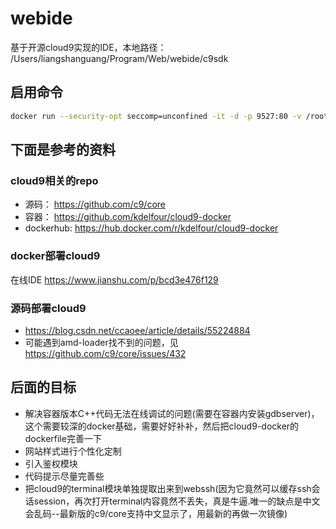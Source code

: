 # webide
基于开源cloud9实现的IDE，本地路径： /Users/liangshanguang/Program/Web/webide/c9sdk

## 启用命令

```bash
docker run --security-opt seccomp=unconfined -it -d -p 9527:80 -v /root/l00379880/webide/workspace:/workspace/ waterknife/webide
```

## 下面是参考的资料

### cloud9相关的repo
+ 源码： https://github.com/c9/core
+ 容器： https://github.com/kdelfour/cloud9-docker
+ dockerhub: https://hub.docker.com/r/kdelfour/cloud9-docker

### docker部署cloud9
在线IDE https://www.jianshu.com/p/bcd3e476f129


### 源码部署cloud9
+ https://blog.csdn.net/ccaoee/article/details/55224884
+ 可能遇到amd-loader找不到的问题，见 https://github.com/c9/core/issues/432

## 后面的目标
+ 解决容器版本C++代码无法在线调试的问题(需要在容器内安装gdbserver)，这个需要较深的docker基础，需要好好补补，然后把cloud9-docker的dockerfile完善一下
+ 网站样式进行个性化定制
+ 引入鉴权模块
+ 代码提示尽量完善些
+ 把cloud9的terminal模块单独提取出来到webssh(因为它竟然可以缓存ssh会话session，再次打开terminal内容竟然不丢失，真是牛逼.唯一的缺点是中文会乱码--最新版的c9/core支持中文显示了，用最新的再做一次镜像)

